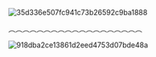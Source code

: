 ![35d336e507fc941c73b26592c9ba1888](https://github.com/user-attachments/assets/78ea4835-9af6-4733-9f97-5a908f403fa4)



︵︵︵︵︵︵︵︵︵︵︵︵︵︵︵︵︵︵︵




![918dba2ce13861d2eed4753d07bde48a](https://github.com/user-attachments/assets/64b837aa-f7ef-4bb9-b3c2-639dc7ea641b)

